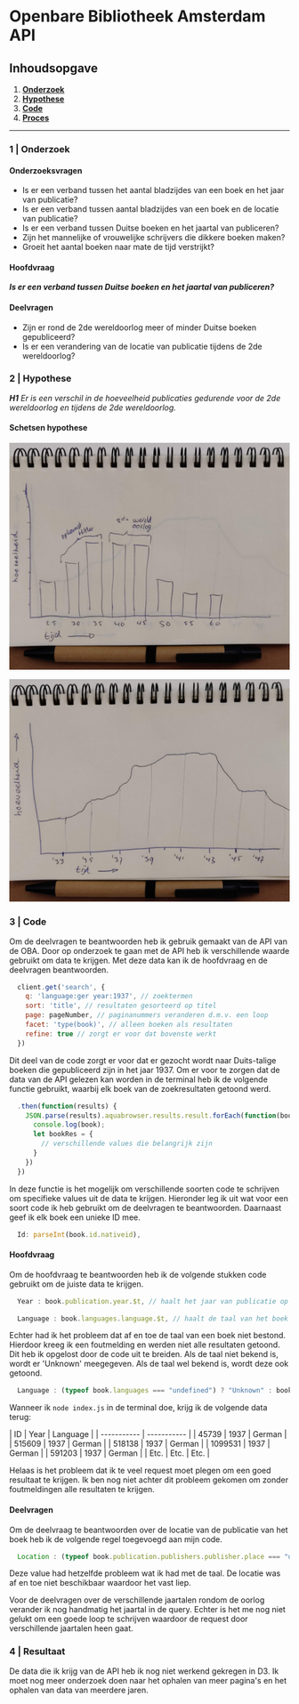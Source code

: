 # Openbare Bibliotheek Amsterdam API

## Inhoudsopgave
1. **[Onderzoek](#1--onderzoek)**
2. **[Hypothese](#2--hypothese)**
3. **[Code](#3--code)**
4. **[Proces](#4--resultaat)**

___

### 1 | Onderzoek
#### Onderzoeksvragen
* Is er een verband tussen het aantal bladzijdes van een boek en het jaar van publicatie?
* Is er een verband tussen aantal bladzijdes van een boek en de locatie van publicatie?
* Is er een verband tussen Duitse boeken en het jaartal van publiceren?
* Zijn het mannelijke of vrouwelijke schrijvers die dikkere boeken maken?
* Groeit het aantal boeken naar mate de tijd verstrijkt?

#### Hoofdvraag
_**Is er een verband tussen Duitse boeken en het jaartal van publiceren?**_

#### Deelvragen
* Zijn er rond de 2de wereldoorlog meer of minder Duitse boeken gepubliceerd?
* Is er een verandering van de locatie van publicatie tijdens de 2de wereldoorlog?


### 2 | Hypothese

_**H1** Er is een verschil in de hoeveelheid publicaties gedurende voor de 2de wereldoorlog en tijdens de 2de wereldoorlog._

#### Schetsen hypothese
![](assets/readme-sketch-1.jpg)

![](assets/readme-sketch-2.jpg)

### 3 | Code
Om de deelvragen te beantwoorden heb ik gebruik gemaakt van de API van de OBA. Door op onderzoek te gaan met de API heb ik verschillende waarde gebruikt om data te krijgen. Met deze data kan ik de hoofdvraag en de deelvragen beantwoorden.

``` javascript
  client.get('search', {
    q: 'language:ger year:1937', // zoektermen
    sort: 'title', // resultaten gesorteerd op titel
    page: pageNumber, // paginanummers veranderen d.m.v. een loop
    facet: 'type(book)', // alleen boeken als resultaten
    refine: true // zorgt er voor dat bovenste werkt
  })
```

Dit deel van de code zorgt er voor dat er gezocht wordt naar Duits-talige boeken die gepubliceerd zijn in het jaar 1937. Om er voor te zorgen dat de data van de API gelezen kan worden in de terminal heb ik de volgende functie gebruikt, waarbij elk boek van de zoekresultaten getoond werd.
``` javascript
  .then(function(results) {
    JSON.parse(results).aquabrowser.results.result.forEach(function(book) {
      console.log(book);
      let bookRes = {
        // verschillende values die belangrijk zijn
      }
    })
  })
```

In deze functie is het mogelijk om verschillende soorten code te schrijven om specifieke values uit de data te krijgen. Hieronder leg ik uit wat voor een soort code ik heb gebruikt om de deelvragen te beantwoorden. Daarnaast geef ik elk boek een unieke ID mee.
``` javascript
  Id: parseInt(book.id.nativeid),
```

#### Hoofdvraag
Om de hoofdvraag te beantwoorden heb ik de volgende stukken code gebruikt om de juiste data te krijgen.
``` javascript
  Year : book.publication.year.$t, // haalt het jaar van publicatie op
```
``` javascript
  Language : book.languages.language.$t, // haalt de taal van het boek op
  ```
Echter had ik het probleem dat af en toe de taal van een boek niet bestond. Hierdoor kreeg ik een foutmelding en werden niet alle resultaten getoond. Dit heb ik opgelost door de code uit te breiden. Als de taal niet bekend is, wordt er 'Unknown' meegegeven. Als de taal wel bekend is, wordt deze ook getoond.
``` javascript
  Language : (typeof book.languages === "undefined") ? "Unknown" : book.languages.language.$t,
```
Wanneer ik ``node index.js`` in de terminal doe, krijg ik de volgende data terug:

| ID | Year | Language |
| ----------- | ----------- |
| 45739 | 1937 | German |
| 515609 | 1937 | German |
| 518138 | 1937 | German |
| 1099531 | 1937 | German |
| 591203 | 1937 | German |
| Etc. | Etc. | Etc. |

Helaas is het probleem dat ik te veel request moet plegen om een goed resultaat te krijgen. Ik ben nog niet achter dit probleem gekomen om zonder foutmeldingen alle resultaten te krijgen.

#### Deelvragen
Om de deelvraag te beantwoorden over de locatie van de publicatie van het boek heb ik de volgende regel toegevoegd aan mijn code.
``` javascript
  Location : (typeof book.publication.publishers.publisher.place === "undefined") ? "Unknown" : book.publication.publishers.publisher.place,
```
Deze value had hetzelfde probleem wat ik had met de taal. De locatie was af en toe niet beschikbaar waardoor het vast liep.

Voor de deelvragen over de verschillende jaartalen rondom de oorlog verander ik nog handmatig het jaartal in de query. Echter is het me nog niet gelukt om een goede loop te schrijven waardoor de request door verschillende jaartalen heen gaat.

### 4 | Resultaat

De data die ik krijg van de API heb ik nog niet werkend gekregen in D3. Ik moet nog meer onderzoek doen naar het ophalen van meer pagina's en het ophalen van data van meerdere jaren.
